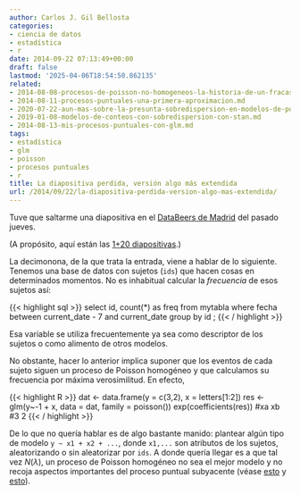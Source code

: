 ```yaml
---
author: Carlos J. Gil Bellosta
categories:
- ciencia de datos
- estadística
- r
date: 2014-09-22 07:13:49+00:00
draft: false
lastmod: '2025-04-06T18:54:50.862135'
related:
- 2014-08-08-procesos-de-poisson-no-homogeneos-la-historia-de-un-fracaso.md
- 2014-08-11-procesos-puntuales-una-primera-aproximacion.md
- 2020-07-22-aun-mas-sobre-la-presunta-sobredispersion-en-modelos-de-poisson.md
- 2019-01-08-modelos-de-conteos-con-sobredispersion-con-stan.md
- 2014-08-13-mis-procesos-puntuales-con-glm.md
tags:
- estadística
- glm
- poisson
- procesos puntuales
- r
title: La diapositiva perdida, versión algo más extendida
url: /2014/09/22/la-diapositiva-perdida-version-algo-mas-extendida/
---
```


Tuve que saltarme una diapositiva en el [DataBeers de Madrid](https://datanalytics.com/2014/09/18/recordatorio-esta-tarde-participo-en-el-databeers-de-madrid/) del pasado jueves.

(A propósito, aquí están las [1+20 diapositivas](/uploads/charla_databeers_201409.pdf).)

La decimonona, de la que trata la entrada, viene a hablar de lo siguiente. Tenemos una base de datos con sujetos (`ids`) que hacen cosas en determinados momentos. No es inhabitual calcular la _frecuencia_ de esos sujetos así:


{{< highlight sql >}}
select id, count(*) as freq
from mytabla
where fecha between current_date - 7 and current_date
group by id
;
{{< / highlight >}}

Esa variable se utiliza frecuentemente ya sea como descriptor de los sujetos o como alimento de otros modelos.

No obstante, hacer lo anterior implica suponer que los eventos de cada sujeto siguen un proceso de Poisson homogéneo y que calculamos su frecuencia por máxima verosimilitud. En efecto,

{{< highlight R >}}
dat <- data.frame(y = c(3,2), x = letters[1:2])
res <- glm(y~-1 + x, data = dat, family = poisson())
exp(coefficients(res))
#xa xb
#3  2
{{< / highlight >}}

De lo que no quería hablar es de algo bastante manido: plantear algún tipo de modelo `y ~ x1 + x2 + ...`, donde `x1,...` son atributos de los sujetos, aleatorizando o sin aleatorizar por `ids`. A donde quería llegar es a que tal vez $N(\lambda)$, un proceso de Poisson homogéneo no sea el mejor modelo y no recoja aspectos importantes del proceso puntual subyacente (véase [esto](https://datanalytics.com/2014/08/11/procesos-puntuales-una-primera-aproximacion/) y [esto](https://datanalytics.com/2014/08/13/mis-procesos-puntuales-con-glm/)).